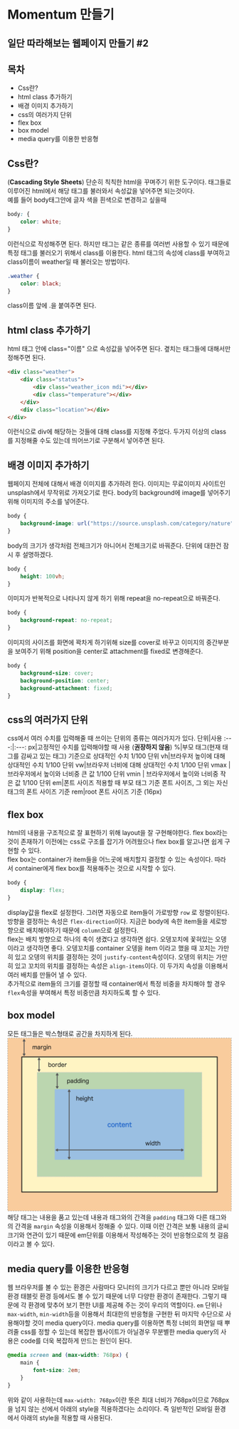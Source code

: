 Momentum 만들기
===

일단 따라해보는 웹페이지 만들기 #2
---

목차
---
- Css란?
- html class 추가하기
- 배경 이미지 추가하기
- css의 여러가지 단위
- flex box
- box model
- media query를 이용한 반응형

Css란?
---
(**Cascading Style Sheets**) 단순히 칙칙한 html을 꾸며주기 위한 도구이다. 태그들로 이루어진 html에서 해당 태그를 불러와서 속성값을 넣어주면 되는것이다.  
예를 들어 body태그안에 글자 색을 흰색으로 변경하고 싶을때
```css
body: {
    color: white;
}
```
이런식으로 작성해주면 된다. 하지만 태그는 같은 종류를 여러번 사용할 수 있기 때문에 특정 태그를 불러오기 위해서 class를 이용한다.
html 태그의 속성에 class를 부여하고 class이름이 weather일 때 불러오는 방법이다.
```css
.weather {
    color: black;
}
```
class이름 앞에 .을 붙여주면 된다.

html class 추가하기
---
html 태그 안에 class="이름" 으로 속성값을 넣어주면 된다. 곂치는 태그들에 대해서만 정해주면 된다.  

```html
<div class="weather">
    <div class="status">
        <div class="weather_icon mdi"></div>
        <div class="temperature"></div>
    </div>
    <div class="location"></div>
</div>
```
이런식으로 div에 해당하는 것들에 대해 class를 지정해 주었다. 두가지 이상의 class를 지정해줄 수도 있는데 띄어쓰기로 구분해서 넣어주면 된다.

배경 이미지 추가하기
---
웹페이지 전체에 대해서 배경 이미지를 추가하려 한다. 이미지는 무료이미지 사이트인 unsplash에서 무작위로 가져오기로 한다. body의 background에 image를 넣어주기 위해 이미지의 주소를 넣어준다.
```css
body {
    background-image: url("https://source.unsplash.com/category/nature");
}
```
body의 크기가 생각처럼 전체크기가 아니어서 전체크기로 바꿔준다. 단위에 대한건 잠시 후 설명하겠다.
```css
body {
    height: 100vh;
}
```
이미지가 반복적으로 나타나지 않게 하기 위해 repeat을 no-repeat으로 바꿔준다.
```css
body {
    background-repeat: no-repeat;
}
```
이미지의 사이즈를 화면에 꽉차게 하기위해 size를 cover로 바꾸고 이미지의 중간부분을 보여주기 위해 position을 center로 attachment를 fixed로 변경해준다.
```css
body {
    background-size: cover;
    background-position: center;
    background-attachment: fixed;
}
```

css의 여러가지 단위
---
css에서 여러 수치를 입력해줄 때 쓰이는 단위의 종류는 여러가지가 있다.
단위|사용
:---:|:---:
px|고정적인 수치를 입력해야할 때 사용 (**권장하지 않음**)
%|부모 태그(현재 태그를 감싸고 있는 태그) 기준으로 상대적인 수치 1/100 단위
vh|브라우저 높이에 대해 상대적인 수치 1/100 단위
vw|브라우저 너비에 대해 상대적인 수치 1/100 단위
vmax | 브라우저에서 높이와 너비중 큰 값 1/100 단위
vmin | 브라우저에서 높이와 너비중 작은 값 1/100 단위
em|폰트 사이즈 적용할 때 부모 태그 기준 폰트 사이즈, 그 외는 자신 태그의 폰트 사이즈 기준
rem|root 폰트 사이즈 기준 (16px)

flex box
---
html의 내용을 구조적으로 잘 표현하기 위해 layout을 잘 구현해야한다. flex box라는 것이 존재하기 이전에는 css로 구조를 잡기가 어려웠으나 flex box를 알고나면 쉽게 구현할 수 있다.  
flex box는 container가 item들을 어느곳에 배치할지 결정할 수 있는 속성이다. 따라서 container에게 flex box를 적용해주는 것으로 시작할 수 있다.
```css
body {
    display: flex;
}
```
display값을 flex로 설정한다. 그러면 자동으로 item들이 가로방향 `row` 로 정렬이된다. 방향을 결정하는 속성은 `flex-direction`이다. 지금은 body에 속한 item들을 세로방향으로 배치해야하기 때문에 `column`으로 설정한다.  
flex는 배치 방향으로 하나의 축이 생겼다고 생각하면 쉽다. 오뎅꼬치에 꽃혀있는 오뎅이라고 생각하면 좋다. 오뎅꼬치를 container 오뎅을 item 이라고 했을 때 꼬치는 가만히 있고 오뎅의 위치를 결정하는 것이 `justify-content`속성이다. 오뎅의 위치는 가만히 있고 꼬치의 위치를 결정하는 속성은 `align-items`이다. 이 두가지 속성을 이용해서 여러 배치를 만들어 낼 수 있다.  
추가적으로 item들의 크기를 결정할 때 container에서 특정 비중을 차지해야 할 경우 `flex`속성을 부여해서 특정 비중만큼 차지하도록 할 수 있다.

box model
---
모든 태그들은 박스형태로 공간을 차지하게 된다. 
![boxmodel](boxmodel.png)
해당 태그는 내용을 품고 있는데 내용과 태그와의 간격을 `padding` 태그와 다른 태그와의 간격을 `margin` 속성을 이용해서 정해줄 수 있다. 이때 이런 간격은 보통 내용의 글씨 크기와 연관이 있기 때문에 em단위를 이용해서 작성해주는 것이 반응형으로의 첫 걸음이라고 볼 수 있다.

media query를 이용한 반응형
---
웹 브라우저를 볼 수 있는 환경은 사람마다 모니터의 크기가 다르고 뿐만 아니라 모바일 환경 태블릿 환경 등에서도 볼 수 있기 때문에 너무 다양한 환경이 존재한다. 그렇기 때문에 각 환경에 맞추어 보기 편한 UI를 제공해 주는 것이 우리의 역할이다. `em` 단위나 `max-width`, `min-width`등을 이용해서 최대한의 반응형을 구현한 뒤 마지막 수단으로 사용해야할 것이 media query이다. media query를 이용하면 특정 너비의 화면일 때 뿌려줄 css를 정할 수 있는데 복잡한 웹사이트가 아닐경우 무분별한 media query의 사용은 code를 더욱 복잡하게 만드는 원인이 된다.
```css
@media screen and (max-width: 768px) {
    main {
        font-size: 2em;
    }
}
```
위와 같이 사용하는데 `max-width: 768px`이란 뜻은 최대 너비가 768px이므로 768px을 넘지 않는 선에서 아래의 style을 적용하겠다는 소리이다. 즉 일반적인 모바일 환경에서 아래의 style을 적용할 때 사용된다.